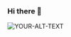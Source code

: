 ### Hi there 👋

<picture>
 <source media="(prefers-color-scheme: dark)" srcset="https://github.com/kamdem-arielle/kamdem-arielle/blob/d391d6776056607eee16678a99664a71b21dbec1/Purple%20Geometric%20Technology%20LinkedIn%20Banner.png">
 <source media="(prefers-color-scheme: light)" srcset="[YOUR-LIGHTMODE-IMAGE](https://github.com/kamdem-arielle/kamdem-arielle/blob/d391d6776056607eee16678a99664a71b21dbec1/Purple%20Geometric%20Technology%20LinkedIn%20Banner.png)">
 <img alt="YOUR-ALT-TEXT" src="[YOUR-DEFAULT-IMAGE](https://github.com/kamdem-arielle/kamdem-arielle/blob/d391d6776056607eee16678a99664a71b21dbec1/Purple%20Geometric%20Technology%20LinkedIn%20Banner.png)">
</picture>


<!--
**kamdem-arielle/kamdem-arielle** is a ✨ _special_ ✨ repository because its `README.md` (this file) appears on your GitHub profile.

Here are some ideas to get you started:

- 🔭 I’m currently working on ...
- 🌱 I’m currently learning ...
- 👯 I’m looking to collaborate on ...
- 🤔 I’m looking for help with ...
- 💬 Ask me about ...
- 📫 How to reach me: ...
- 😄 Pronouns: ...
- ⚡ Fun fact: ...
-->

